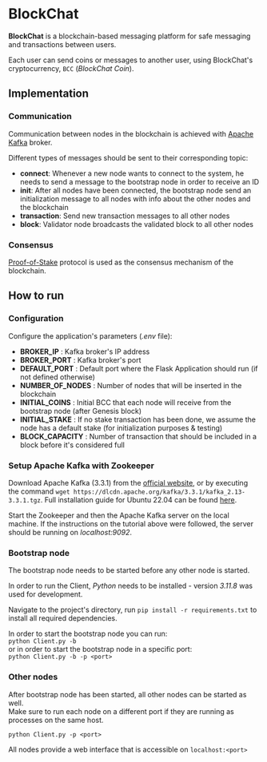 # BlockChat

**BlockChat** is a blockchain-based messaging platform for safe messaging and transactions between users.

Each user can send coins or messages to another user, using BlockChat's cryptocurrency, `BCC` (_BlockChat Coin_).

## Implementation

### Communication

Communication between nodes in the blockchain is achieved with [Apache Kafka](https://kafka.apache.org/) broker.

Different types of messages should be sent to their corresponding topic:

- **connect**: Whenever a new node wants to connect to the system, he needs to send a message to the bootstrap node
in order to receive an ID
- **init**: After all nodes have been connected, the bootstrap node send an initialization message to all nodes
with info about the other nodes and the blockchain
- **transaction**: Send new transaction messages to all other nodes
- **block**: Validator node broadcasts the validated block to all other nodes

### Consensus

[Proof-of-Stake](https://en.wikipedia.org/wiki/Proof_of_stake) protocol is used as the consensus mechanism of the blockchain.

## How to run

### Configuration

Configure the application's parameters (_.env_ file):

- **BROKER_IP** : Kafka broker's IP address
- **BROKER_PORT** : Kafka broker's port
- **DEFAULT_PORT** : Default port where the Flask Application should run (if not defined otherwise)
- **NUMBER_OF_NODES** : Number of nodes that will be inserted in the blockchain
- **INITIAL_COINS** : Initial BCC that each node will receive from the bootstrap node (after Genesis block)
- **INITIAL_STAKE** : If no stake transaction has been done, we assume the node has a default stake (for initialization purposes & testing)
- **BLOCK_CAPACITY** : Number of transaction that should be included in a block before it's considered full

### Setup Apache Kafka with Zookeeper

Download Apache Kafka (3.3.1) from the [official website](https://downloads.apache.org/kafka/3.3.1/kafka_2.13-3.3.1.tgz), or by executing the command `wget https://dlcdn.apache.org/kafka/3.3.1/kafka_2.13-3.3.1.tgz`.
Full installation guide for Ubuntu 22.04 can be found [here](https://tecadmin.net/how-to-install-apache-kafka-on-ubuntu-22-04/).

Start the Zookeeper and then the Apache Kafka server on the local machine. If the instructions on the tutorial above were followed, the server should be running on _localhost:9092_.

### Bootstrap node

The bootstrap node needs to be started before any other node is started.

In order to run the Client, _Python_ needs to be installed - version _3.11.8_ was used for development.

Navigate to the project's directory, run `pip install -r requirements.txt` to install all required dependencies.

In order to start the bootstrap node you can run:  
`python Client.py -b`  
or in order to start the bootstrap node in a specific port:  
`python Client.py -b -p <port>`  

### Other nodes

After bootstrap node has been started, all other nodes can be started as well.  
Make sure to run each node on a different port if they are running as processes on the same host.

`python Client.py -p <port>`

All nodes provide a web interface that is accessible on `localhost:<port>`

